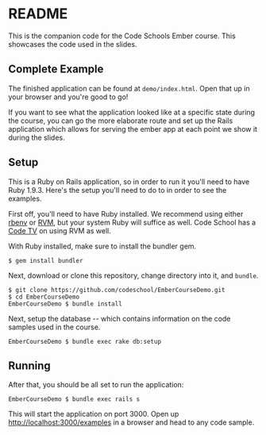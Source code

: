 # README

This is the companion code for the Code Schools Ember course. This showcases the code used in the slides.

## Complete Example

The finished application can be found at `demo/index.html`. Open that up in your browser and you're good to go!

If you want to see what the application looked like at a specific state during the course, you can go the more elaborate route and set up the Rails application which allows for serving the ember app at each point we show it during the slides.

## Setup

This is a Ruby on Rails application, so in order to run it you'll need to have Ruby 1.9.3. Here's the setup you'll need to do to in order to see the examples.

First off, you'll need to have Ruby installed. We recommend using either [rbenv](https://github.com/sstephenson/rbenv) or [RVM](https://rvm.io/), but your system Ruby will suffice as well. Code School has a [Code TV](https://www.codeschool.com/code_tv/rvm) on using RVM as well.

With Ruby installed, make sure to install the bundler gem.

```
$ gem install bundler
```

Next, download or clone this repository, change directory into it, and `bundle`.

```
$ git clone https://github.com/codeschool/EmberCourseDemo.git
$ cd EmberCourseDemo
EmberCourseDemo $ bundle install
```

Next, setup the database -- which contains information on the code samples used in the course.

```
EmberCourseDemo $ bundle exec rake db:setup
```

## Running

After that, you should be all set to run the application:

```
EmberCourseDemo $ bundle exec rails s
```

This will start the application on port 3000. Open up [http://localhost:3000/examples](http://localhost:3000/examples) in a browser and head to any code sample.
